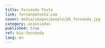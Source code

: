 ```yaml
---
title: Fernanda Tosta
link: fernandatosta.com
cover: media/images/people/pb_fernanda.jpg
category: associadas
published: true
ref: bio-fernanda
lang: en
---
```


